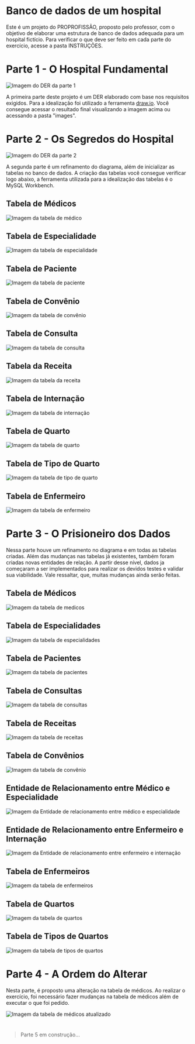 # Banco de dados de um hospital

Este é um projeto do PROPROFISSÃO, proposto pelo professor, com o objetivo de elaborar uma estrutura de banco de dados adequada para um hospital fictício. Para verificar o que deve ser feito em cada parte do exercício, acesse a pasta INSTRUÇÕES.

# Parte 1 - O Hospital Fundamental
<div> <img src="/images/Parte1/parte1.png" alt="Imagem do DER da parte 1">
</div>

A primeira parte deste projeto é um DER elaborado com base nos requisitos exigidos. Para a idealização foi utilizado a ferramenta <span><a href="https://app.diagrams.net/">draw.io</a></span>. Você consegue acessar o resultado final visualizando a imagem acima ou acessando a pasta "images".

# Parte 2 - Os Segredos do Hospital
<div> <img src="/images/Parte2/parte2.png" alt="Imagem do DER da parte 2"> </div>

A segunda parte é um refinamento do diagrama, além de inicializar as tabelas no banco de dados. A criação das tabelas você consegue verificar logo abaixo, a ferramenta utilizada para a idealização das tabelas é o MySQL Workbench.

## Tabela de Médicos
<div> <img src="/images/Parte2/medico.png" alt="Imagem da tabela de médico"> </div>

## Tabela de Especialidade
<div> <img src="/images/Parte2/especialidade.png" alt="Imagem da tabela de especialidade"> </div>

## Tabela de Paciente
<div> <img src="/images/Parte2/paciente.png" alt="Imagem da tabela de paciente"> </div>

## Tabela de Convênio
<div> <img src="/images/Parte2/convenio.png" alt="Imagem da tabela de convênio"> </div>

## Tabela de Consulta
<div> <img src="/images/Parte2/consulta.png" alt="Imagem da tabela de consulta"> </div>

## Tabela da Receita
<div> <img src="/images/Parte2/receita.png" alt="Imagem da tabela da receita"> </div>

## Tabela de Internação
<div> <img src="/images/Parte2/internacao.png" alt="Imagem da tabela de internação"> </div>

## Tabela de Quarto
<div> <img src="/images/Parte2/quarto.png" alt="Imagem da tabela de quarto"> </div>

## Tabela de Tipo de Quarto
<div> <img src="/images/Parte2/tipoQuarto.png" alt="Imagem da tabela de tipo de quarto"> </div>

## Tabela de Enfermeiro
<div> <img src="/images/Parte2/enfermeiro.png" alt="Imagem da tabela de enfermeiro"> </div>

# Parte 3 - O Prisioneiro dos Dados

Nessa parte houve um refinamento no diagrama e em todas as tabelas criadas. Além das mudanças nas tabelas já existentes, também foram criadas novas entidades de relação. A partir desse nível, dados ja começaram a ser implementados para realizar os devidos testes e validar sua viabilidade. Vale ressaltar, que, muitas mudanças ainda serão feitas.

## Tabela de Médicos
<div> <img src="/images/Parte3/tabelaMedicos.png" alt="Imagem da tabela de medicos"> </div>

## Tabela de Especialidades
<div> <img src="/images/Parte3/tabelaEspecialidades.png" alt="Imagem da tabela de especialidades"> </div>

## Tabela de Pacientes
<div> <img src="/images/Parte3/tabelaPacientes.png" alt="Imagem da tabela de pacientes"> </div>

## Tabela de Consultas
<div> <img src="/images/Parte3/tabelaConsultas.png" alt="Imagem da tabela de consultas"> </div>

## Tabela de Receitas
<div> <img src="/images/Parte3/tabelaReceitas.png" alt="Imagem da tabela de receitas"> </div>

## Tabela de Convênios
<div> <img src="/images/Parte3/tabelaConvenio.png" alt="Imagem da tabela de convênio"> </div>

## Entidade de Relacionamento entre Médico e Especialidade
<div> <img src="/images/Parte3/relacionamentoMedicoEspecialidade.png" alt="Imagem da Entidade de relacionamento entre médico e especialidade"> </div>

## Entidade de Relacionamento entre Enfermeiro e Internação
<div> <img src="/images/Parte3/relacionamentoEnfermeiroInternacao.png" alt="Imagem da Entidade de relacionamento entre enfermeiro e internação"> </div>

## Tabela de Enfermeiros
<div> <img src="/images/Parte3/tabelaEnfermeiro.png" alt="Imagem da tabela de enfermeiros"> </div>

## Tabela de Quartos
<div> <img src="/images/Parte3/tabelaQuarto.png" alt="Imagem da tabela de quartos"> </div>

## Tabela de Tipos de Quartos
<div> <img src="/images/Parte3/tabelaTipoQuarto.png" alt="Imagem da tabela de tipos de quartos"> </div>

# Parte 4 - A Ordem do Alterar

Nesta parte, é proposto uma alteração na tabela de médicos. Ao realizar o exercício, foi necessário fazer mudanças na tabela de médicos além de executar o que foi pedido.
<div> <img src="/images/Parte4/tabelaMedicos.png" alt="Imagem da tabela de médicos atualizado"> </div>

#
>Parte 5 em construção...